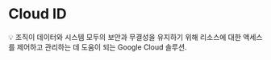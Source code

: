 # Cloud ID

<aside>
💡 조직이 데이터와 시스템 모두의 보안과 무결성을 유지하기 위해 리소스에 대한 액세스를 제어하고 관리하는 데 도움이 되는 Google Cloud 솔루션.

</aside>